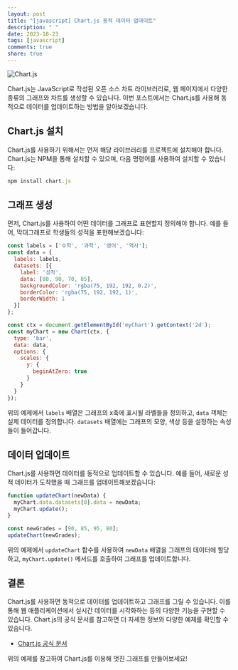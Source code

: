 ```yaml
---
layout: post
title: "[javascript] Chart.js 동적 데이터 업데이트"
description: " "
date: 2023-10-23
tags: [javascript]
comments: true
share: true
---
```


![Chart.js](https://www.chartjs.org/media/logo-title.svg)

Chart.js는 JavaScript로 작성된 오픈 소스 차트 라이브러리로, 웹 페이지에서 다양한 종류의 그래프와 차트를 생성할 수 있습니다. 이번 포스트에서는 Chart.js를 사용해 동적으로 데이터를 업데이트하는 방법을 알아보겠습니다.

## Chart.js 설치

Chart.js를 사용하기 위해서는 먼저 해당 라이브러리를 프로젝트에 설치해야 합니다. Chart.js는 NPM을 통해 설치할 수 있으며, 다음 명령어를 사용하여 설치할 수 있습니다:

```javascript
npm install chart.js
```

## 그래프 생성

먼저, Chart.js를 사용하여 어떤 데이터를 그래프로 표현할지 정의해야 합니다. 예를 들어, 막대그래프로 학생들의 성적을 표현해보겠습니다:

```javascript
const labels = ['수학', '과학', '영어', '역사'];
const data = {
  labels: labels,
  datasets: [{
    label: '성적',
    data: [80, 90, 70, 85],
    backgroundColor: 'rgba(75, 192, 192, 0.2)',
    borderColor: 'rgba(75, 192, 192, 1)',
    borderWidth: 1
  }]
};

const ctx = document.getElementById('myChart').getContext('2d');
const myChart = new Chart(ctx, {
  type: 'bar',
  data: data,
  options: {
    scales: {
      y: {
        beginAtZero: true
      }
    }
  }
});
```

위의 예제에서 `labels` 배열은 그래프의 x축에 표시될 라벨들을 정의하고, `data` 객체는 실제 데이터를 정의합니다. `datasets` 배열에는 그래프의 모양, 색상 등을 설정하는 속성들이 들어갑니다.

## 데이터 업데이트

Chart.js를 사용하면 데이터를 동적으로 업데이트할 수 있습니다. 예를 들어, 새로운 성적 데이터가 도착했을 때 그래프를 업데이트해보겠습니다:

```javascript
function updateChart(newData) {
  myChart.data.datasets[0].data = newData;
  myChart.update();
}

const newGrades = [90, 85, 95, 80];
updateChart(newGrades);
```

위의 예제에서 `updateChart` 함수를 사용하여 `newData` 배열을 그래프의 데이터에 할당하고, `myChart.update()` 메서드를 호출하여 그래프를 업데이트합니다.

## 결론

Chart.js를 사용하면 동적으로 데이터를 업데이트하고 그래프를 그릴 수 있습니다. 이를 통해 웹 애플리케이션에서 실시간 데이터를 시각화하는 등의 다양한 기능을 구현할 수 있습니다. Chart.js의 공식 문서를 참고하면 더 자세한 정보와 다양한 예제를 확인할 수 있습니다.

- [Chart.js 공식 문서](https://www.chartjs.org/docs/latest/)

위의 예제를 참고하여 Chart.js를 이용해 멋진 그래프를 만들어보세요!